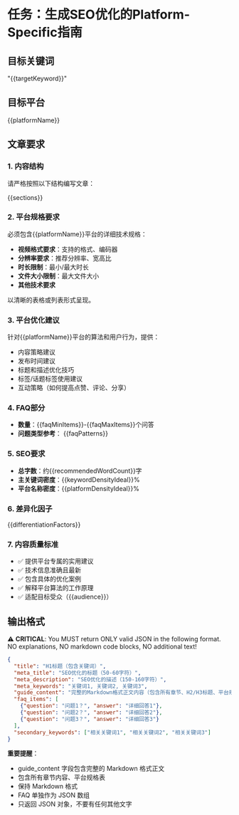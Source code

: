 # 任务：生成SEO优化的Platform-Specific指南

## 目标关键词
"{{targetKeyword}}"

## 目标平台
{{platformName}}

## 文章要求

### 1. 内容结构
请严格按照以下结构编写文章：

{{sections}}

### 2. 平台规格要求
必须包含{{platformName}}平台的详细技术规格：
- **视频格式要求**：支持的格式、编码器
- **分辨率要求**：推荐分辨率、宽高比
- **时长限制**：最小/最大时长
- **文件大小限制**：最大文件大小
- **其他技术要求**

以清晰的表格或列表形式呈现。

### 3. 平台优化建议
针对{{platformName}}平台的算法和用户行为，提供：
- 内容策略建议
- 发布时间建议
- 标题和描述优化技巧
- 标签/话题标签使用建议
- 互动策略（如何提高点赞、评论、分享）

### 4. FAQ部分
- **数量**：{{faqMinItems}}-{{faqMaxItems}}个问答
- **问题类型参考**：
{{faqPatterns}}

### 5. SEO要求
- **总字数**：约{{recommendedWordCount}}字
- **主关键词密度**：{{keywordDensityIdeal}}%
- **平台名称密度**：{{platformDensityIdeal}}%

### 6. 差异化因子
{{differentiationFactors}}

### 7. 内容质量标准
- ✅ 提供平台专属的实用建议
- ✅ 技术信息准确且最新
- ✅ 包含具体的优化案例
- ✅ 解释平台算法的工作原理
- ✅ 适配目标受众（{{audience}}）

## 输出格式

⚠️ **CRITICAL**: You MUST return ONLY valid JSON in the following format. NO explanations, NO markdown code blocks, NO additional text!

```json
{
  "title": "H1标题（包含关键词）",
  "meta_title": "SEO优化的标题（50-60字符）",
  "meta_description": "SEO优化的描述（150-160字符）",
  "meta_keywords": "关键词1, 关键词2, 关键词3",
  "guide_content": "完整的Markdown格式正文内容（包含所有章节、H2/H3标题、平台规格表等）",
  "faq_items": [
    {"question": "问题1？", "answer": "详细回答1"},
    {"question": "问题2？", "answer": "详细回答2"},
    {"question": "问题3？", "answer": "详细回答3"}
  ],
  "secondary_keywords": ["相关关键词1", "相关关键词2", "相关关键词3"]
}
```

**重要提醒**：
- guide_content 字段包含完整的 Markdown 格式正文
- 包含所有章节内容、平台规格表
- 保持 Markdown 格式
- FAQ 单独作为 JSON 数组
- 只返回 JSON 对象，不要有任何其他文字
